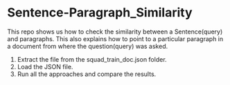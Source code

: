 # Sentence-Paragraph_Similarity
This repo shows us how to check the similarity between a Sentence(query) and paragraphs. This also explains how to point to a particular paragraph in a document from where the question(query) was asked.

1. Extract the file from the squad_train_doc.json folder.
2. Load the JSON file.
3. Run all the approaches and compare the results.
